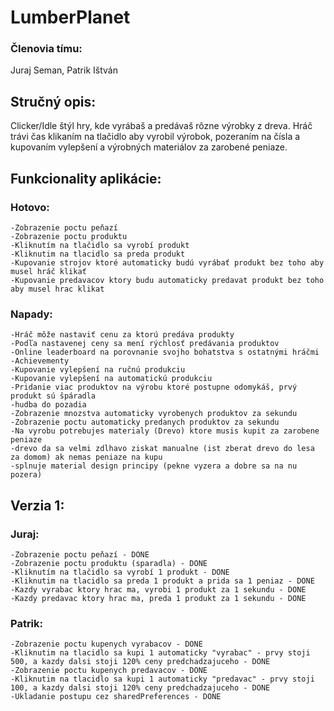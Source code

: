 # LumberPlanet
### Členovia tímu: 
Juraj Seman, Patrik Ištván

## Stručný opis: 
Clicker/Idle štýl hry, kde vyrábaš a predávaš rôzne výrobky z dreva. Hráč trávi čas klikaním na tlačidlo aby vyrobil výrobok, pozeraním na čísla a kupovaním vylepšení a výrobných materiálov za zarobené peniaze.

## Funkcionality aplikácie:
### Hotovo:
    -Zobrazenie poctu peňazí
    -Zobrazenie poctu produktu
    -Kliknutím na tlačidlo sa vyrobí produkt
    -Kliknutim na tlacidlo sa preda produkt
    -Kupovanie strojov ktoré automaticky budú vyrábať produkt bez toho aby musel hráč klikať
    -Kupovanie predavacov ktory budu automaticky predavat produkt bez toho aby musel hrac klikat
### Napady:
    -Hráč môže nastaviť cenu za ktorú predáva produkty
    -Podľa nastavenej ceny sa mení rýchlosť predávania produktov
    -Online leaderboard na porovnanie svojho bohatstva s ostatnými hráčmi
    -Achievementy
    -Kupovanie vylepšení na ručnú produkciu
    -Kupovanie vylepšení na automatickú produkciu
    -Pridanie viac produktov na výrobu ktoré postupne odomykáš, prvý produkt sú špáradla
    -hudba do pozadia
    -Zobrazenie mnozstva automaticky vyrobenych produktov za sekundu
    -Zobrazenie poctu automaticky predanych produktov za sekundu
    -Na vyrobu potrebujes materialy (Drevo) ktore musis kupit za zarobene peniaze 
    -drevo da sa velmi zdlhavo ziskat manualne (ist zberat drevo do lesa za domom) ak nemas peniaze na kupu 
    -splnuje material design principy (pekne vyzera a dobre sa na nu pozera)
## Verzia 1:
### Juraj:
    -Zobrazenie poctu peňazí - DONE
    -Zobrazenie poctu produktu (sparadla) - DONE
    -Kliknutím na tlačidlo sa vyrobí 1 produkt - DONE
    -Kliknutim na tlacidlo sa preda 1 produkt a prida sa 1 peniaz - DONE
    -Kazdy vyrabac ktory hrac ma, vyrobi 1 produkt za 1 sekundu - DONE
    -Kazdy predavac ktory hrac ma, preda 1 produkt za 1 sekundu - DONE
### Patrik:
    -Zobrazenie poctu kupenych vyrabacov - DONE
    -Kliknutim na tlacidlo sa kupi 1 automaticky "vyrabac" - prvy stoji 500, a kazdy dalsi stoji 120% ceny predchadzajuceho - DONE
    -Zobrazenie poctu kupenych predavacov - DONE
    -Kliknutim na tlacidlo sa kupi 1 automaticky "predavac" - prvy stoji 100, a kazdy dalsi stoji 120% ceny predchadzajuceho - DONE
    -Ukladanie postupu cez sharedPreferences - DONE
